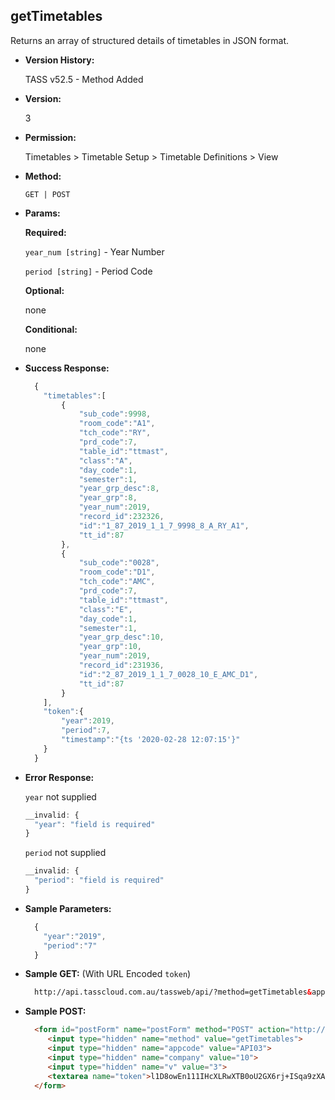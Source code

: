 **getTimetables**
----
  Returns an array of structured details of timetables in JSON format.
  
* **Version History:**

  TASS v52.5 - Method Added

* **Version:**

  3

* **Permission:**

  Timetables > Timetable Setup > Timetable Definitions > View

* **Method:**

  `GET | POST`
  
*  **Params:**

   **Required:**

   `year_num [string]` -  Year Number

   `period [string]` -  Period Code
   
   **Optional:**
 
   none

   **Conditional:**
 
   none

* **Success Response:**

    ```javascript
      {
        "timetables":[
            {
                "sub_code":9998,
                "room_code":"A1",
                "tch_code":"RY",
                "prd_code":7,
                "table_id":"ttmast",
                "class":"A",
                "day_code":1,
                "semester":1,
                "year_grp_desc":8,
                "year_grp":8,
                "year_num":2019,
                "record_id":232326,
                "id":"1_87_2019_1_1_7_9998_8_A_RY_A1",
                "tt_id":87
            },
            {
                "sub_code":"0028",
                "room_code":"D1",
                "tch_code":"AMC",
                "prd_code":7,
                "table_id":"ttmast",
                "class":"E",
                "day_code":1,
                "semester":1,
                "year_grp_desc":10,
                "year_grp":10,
                "year_num":2019,
                "record_id":231936,
                "id":"2_87_2019_1_1_7_0028_10_E_AMC_D1",
                "tt_id":87
            }
        ],
        "token":{
            "year":2019,
            "period":7,
            "timestamp":"{ts '2020-02-28 12:07:15'}"
        }
      }
    ```
 
* **Error Response:**

    `year` not supplied
    ```javascript
    __invalid: {
      "year": "field is required"
    }
    ```

    `period` not supplied
    ```javascript
    __invalid: {
      "period": "field is required"
    }
    ```
    
* **Sample Parameters:**

  ```javascript
    { 
      "year":"2019",
      "period":"7"
    }
  ```

* **Sample GET:** (With URL Encoded `token`)

  ```HTML
    http://api.tasscloud.com.au/tassweb/api/?method=getTimetables&appcode=API03&company=10&v=3&token=l1D8owEn111IHcXLRwXTB0oU2GX6rj%2BISqa9zXA8We1Gqx9%2Fzb%2BcbVFartivsDN%2FxGgAIIjtABAYfzYPqTCpLf3gb0nW3h%2FTrPFLMhAdNcVvHD0Gz4FkRj5jRAD1aAGQ
  ```
  
* **Sample POST:**

  ```HTML
    <form id="postForm" name="postForm" method="POST" action="http://api.tasscloud.com.au/tassweb/api/">
       <input type="hidden" name="method" value="getTimetables">
       <input type="hidden" name="appcode" value="API03">
       <input type="hidden" name="company" value="10">
       <input type="hidden" name="v" value="3">
       <textarea name="token">l1D8owEn111IHcXLRwXTB0oU2GX6rj+ISqa9zXA8We1Gqx9/zb+cbVFartivsDN/xGgAIIjtABAYfzYPqTCpLf3gb0nW3h/TrPFLMhAdNcVvHD0Gz4FkRj5jRAD1aAGQ</textarea>
    </form>
  ```